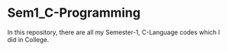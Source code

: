 # Sem1_C-Programming
In this repository, there are all my Semester-1, C-Language codes which I did in College. 
